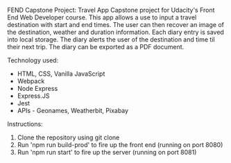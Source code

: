 FEND Capstone Project: Travel App
Capstone project for Udacity's Front End Web Developer course. This app allows a use to input a travel destination with start and end times. The user can then recover an image of the destination, weather and duration information. Each diary entry is saved into local storage. The diary alerts the user of the destination and time til their next trip. The diary can be exported as a PDF document. 

Technology used:
* HTML, CSS, Vanilla JavaScript
* Webpack
* Node Express
* Express.JS
* Jest
* APIs - Geonames, Weatherbit, Pixabay

Instructions:

1. Clone the repository using git clone
2. Run 'npm run build-prod' to fire up the front end (running on port 8080)
3. Run 'npm run start' to fire up the server (running on port 8081)
